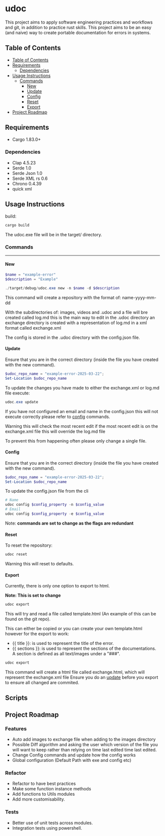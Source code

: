 # udoc
This project aims to apply software engineering practices and workflows and git, in addition to practice rust skills. This project aims to be an easy (and naive) way to create portable documentation for errors in systems.
## Table of Contents
- [Table of Contents](#table-of-contents)
- [Requirements](#requirements)
  - [Dependencies](#dependencies)
- [Usage Instructions](#usage-instructions)
  - [Commands](#commands)
    - [New](#new)
    - [Update](#update)
    - [Config](#config)
    - [Reset](#reset)
    - [Export](#export)
- [Project Roadmap](#project-roadmap)
## Requirements
- Cargo 1.83.0+ 
### Dependencies
- Clap 4.5.23
- Serde 1.0
- Serde Json 1.0
- Serde XML rs 0.6
- Chrono 0.4.39
- quick xml 
## Usage Instructions
build:
```powershell
cargo build
```
The udoc.exe file will be in the target/ directory.
### Commands

---
#### New

```powershell
$name = "example-error"
$description = "Example"

./target/debug/udoc.exe new -n $name -d $description
```
This command will create a repository with the format of: name-yyyy-mm-dd

With the subdirectories of: images, videos and .udoc and a file will bre created called log.md this is the main way to edit 
in the .udoc directory an exchange directory is created with a representation of log.md in a xml format called exchange.xml

The config is stored in the .udoc directory with the config.json file.
#### Update
Ensure that you are in the correct directory (inside the file you have created with the new command).
```powershell
$udoc_repo_name = "example-error-2025-03-22";
Set-Location $udoc_repo_name
```
To update the changes you have made to either the exchange.xml or log.md file execute:
```powershell
udoc.exe update
```
If you have not configured an email and name in the config.json this will not execute correctly please refer to [config](#config) commands.

Warning this will check the most recent edit if the most recent edit is on the exchange.xml file this will override the log.md file 

To prevent this from happening often please only change a single file.

#### Config
Ensure that you are in the correct directory (inside the file you have created with the new command).
```powershell
$udoc_repo_name = "example-error-2025-03-22";
Set-Location $udoc_repo_name
```
To update the config.json file from the cli 
```powershell
# Name
udoc config $config_property -n $config_value
# Email
udoc config $config_property -e $config_value
```
Note: __commands are set to change as the flags are redundant__
#### Reset
To reset the repository: 
```powershell
udoc reset
```
Warning this will reset to defaults.
#### Export
Currently, there is only one option to export to html.

__Note: This is set to change__

```powershell
udoc export
```

This will try and read a file called template.html (An example of this can be found on the git repo).

This can either be copied or you can create your own template.html however for the export to work:
- {{ title }}: is used to represent the title of the error.
- {{ sections }}: is used to represent the sections of the documentations. A section is defined as all text/images under a "###".

```powershell
udoc export
```
This command will create a html file called exchange.html, which will  represent the exchange.xml file Ensure you do an [update](#update) before you export to ensure all changed are commited.
## Scripts
## Project Roadmap
### Features
- Auto add images to exchange file when adding to the images directory
- Possible Diff algorithm and asking the user which version of the file you will want to keep rather than relying on time last edited time last edited.
- Change Config commands and update how the config works
- Global configuration (Default Path with exe and config etc)
### Refactor
- Refactor to have best practices
- Make some function instance methods
- Add functions to Utils modules
- Add more customisability.
### Tests 
- Better use of unit tests across modules.
- Integration tests using powershell.
